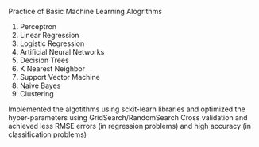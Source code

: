 Practice of Basic Machine Learning Alogrithms
  1. Perceptron
  2. Linear Regression
  3. Logistic Regression
  4. Artificial Neural Networks
  5. Decision Trees
  6. K Nearest Neighbor
  7. Support Vector Machine
  8. Naive Bayes
  9. Clustering
      
Implemented the algotithms using sckit-learn libraries and optimized the hyper-parameters using GridSearch/RandomSearch Cross validation and achieved less RMSE errors (in regression problems) and high accuracy (in classification problems)

